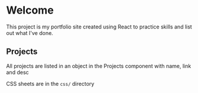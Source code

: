 # Welcome

This project is my portfolio site created using React to practice skills and list out what I've done. 

## Projects

All projects are listed in an object in the Projects component with name, link and desc

CSS sheets are in the `css/` directory

